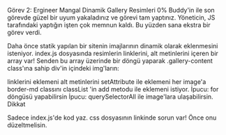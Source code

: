 Görev 2: Ergineer Mangal Dinamik Gallery Resimleri
0%
Buddy'in ile son görevde güzel bir uyum yakaladınız ve görevi tam yaptınız. Yöneticin, JS tarafındaki yaptığın işten çok memnun kaldı. Bu yüzden sana ekstra bir görev verdi.

Daha önce statik yapılan bir sitenin imajlarının dinamik olarak eklenmesini isteniyor. index.js dosyasında resimlerin linklerini, alt metinlerini içeren bir array var! Senden bu array üzerinde bir döngü yaparak .gallery-content class'ına sahip div'in içindeki img'ların:

linklerini eklemeni
alt metinlerini setAttribute ile eklemeni
her image'a border-md classını classList 'in add metodu ile eklemeni istiyor.
İpucu: for döngüsü yapabilirsin
İpucu: querySelectorAll ile image'lara ulaşabilirsin.
Dikkat

Sadece index.js'de kod yaz.
css dosyasının linkinde sorun var! Önce onu düzeltmelisin.
